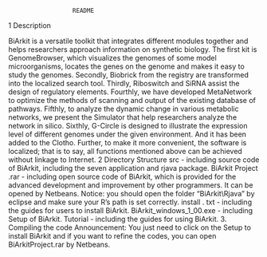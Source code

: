                       README
1 Description

BiArkit is a versatile toolkit that integrates different modules together and helps researchers approach information on synthetic biology. The first kit is GenomeBrowser, which visualizes the genomes of some model microorganisms, locates the genes on the genome and makes it easy to study the genomes. Secondly, Biobrick from the registry are transformed into the localized search tool. Thirdly, Riboswitch and SiRNA assist the design of regulatory elements. Fourthly, we have developed MetaNetwork to optimize the methods of scanning and output of the existing database of pathways. Fifthly, to analyze the dynamic change in various metabolic networks, we present the Simulator that help researchers analyze the network in silico. Sixthly, G-Circle is designed to illustrate the expression level of different genomes under the given environment. And it has been added to the Clotho. Further, to make it more convenient, the software is localized; that is to say, all functions mentioned above can be achieved without linkage to Internet. 
2 Directory Structure
src - including source code of BiArkit, including the seven application and rjava package. 
BiArkit Project .rar - including open source code of BiArkit, which is provided for the advanced development and improvement by other programmers. It can be opened by Netbeans. Notice: you should open the folder “BiArkit\Rjava” by eclipse and make sure your R’s path is set correctly.
install . txt - including the guides for users to install BiArkit.
BiArkit_windows_1_00.exe - including Setup of BiArkit.
Tutorial - including the guides for using BiArkit.
3. Compiling the code
Announcement: You just need to click on the Setup to install BiArkit and if you want to refine the codes, you can open BiArkitProject.rar by Netbeans. 



